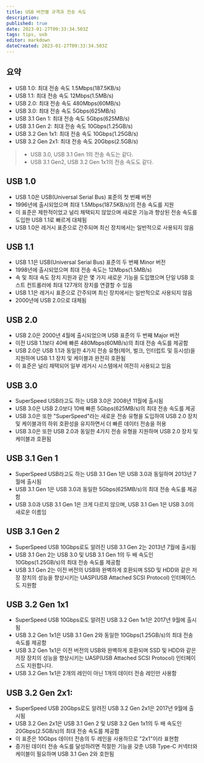 ```yaml
---
title: USB 버전별 규격과 전송 속도
description: 
published: true
date: 2023-01-27T09:33:34.503Z
tags: tips, usb
editor: markdown
dateCreated: 2023-01-27T09:33:34.503Z
---
```


## 요약

- USB 1.0: 최대 전송 속도 1.5Mbps(187.5KB/s)
- USB 1.1: 최대 전송 속도 12Mbps(1.5MB/s)
- USB 2.0: 최대 전송 속도 480Mbps(60MB/s)
- USB 3.0: 최대 전송 속도 5Gbps(625MB/s)
- USB 3.1 Gen 1: 최대 전송 속도 5Gbps(625MB/s)
- USB 3.1 Gen 2: 최대 전송 속도 10Gbps(1.25GB/s)
- USB 3.2 Gen 1x1: 최대 전송 속도 10Gbps(1.25GB/s)
- USB 3.2 Gen 2x1: 최대 전송 속도 20Gbps(2.5GB/s)

> - USB 3.0, USB 3.1 Gen 1의 전송 속도는 같다.
> - USB 3.1 Gen2, USB 3.2 Gen 1x1의 전송 속도도 같다.

## USB 1.0

- USB 1.0은 USB(Universal Serial Bus) 표준의 첫 번째 버전
- 1996년에 출시되었으며 최대 1.5Mbps(187.5KB/s)의 전송 속도를 지원
- 이 표준은 제한적이었고 널리 채택되지 않았으며 새로운 기능과 향상된 전송 속도를 도입한 USB 1.1로 빠르게 대체됨
- USB 1.0은 레거시 표준으로 간주되며 최신 장치에서는 일반적으로 사용되지 않음

## USB 1.1

- USB 1.1은 USB(Universal Serial Bus) 표준의 두 번째 Minor 버전
- 1998년에 출시되었으며 최대 전송 속도는 12Mbps(1.5MB/s)
- 속 및 최대 속도 장치 지원과 같은 몇 가지 새로운 기능을 도입했으며 단일 USB 호스트 컨트롤러에 최대 127개의 장치를 연결할 수 있음
- USB 1.1은 레거시 표준으로 간주되며 최신 장치에서는 일반적으로 사용되지 않음
- 2000년에 USB 2.0으로 대체됨

## USB 2.0

- USB 2.0은 2000년 4월에 출시되었으며 USB 표준의 두 번째 Major 버전
- 이전 USB 1.1보다 40배 빠른 480Mbps(60MB/s)의 최대 전송 속도를 제공함
- USB 2.0은 USB 1.1과 동일한 4가지 전송 유형(제어, 벌크, 인터럽트 및 등시성)을 지원하며 USB 1.1 장치 및 케이블과 완전히 호환됨
- 이 표준은 널리 채택되어 일부 레거시 시스템에서 여전히 사용되고 있음


## USB 3.0

- SuperSpeed USB라고도 하는 USB 3.0은 2008년 11월에 출시됨
- USB 3.0은 USB 2.0보다 10배 빠른 5Gbps(625MB/s)의 최대 전송 속도를 제공
- USB 3.0은 또한 "SuperSpeed"라는 새로운 전송 유형을 도입하여 USB 2.0 장치 및 케이블과의 하위 호환성을 유지하면서 더 빠른 데이터 전송을 허용
- USB 3.0은 또한 USB 2.0과 동일한 4가지 전송 유형을 지원하며 USB 2.0 장치 및 케이블과 호환됨

## USB 3.1 Gen 1

- SuperSpeed USB라고도 하는 USB 3.1 Gen 1은 USB 3.0과 동일하며 2013년 7월에 출시됨
- USB 3.1 Gen 1은 USB 3.0과 동일한 5Gbps(625MB/s)의 최대 전송 속도를 제공함
- USB 3.0과 USB 3.1 Gen 1은 크게 다르지 않으며, USB 3.1 Gen 1은 USB 3.0의 새로운 이름임


## USB 3.1 Gen 2

- SuperSpeed USB 10Gbps로도 알려진 USB 3.1 Gen 2는 2013년 7월에 출시됨
- USB 3.1 Gen 2는 USB 3.0 및 USB 3.1 Gen 1의 두 배 속도인 10Gbps(1.25GB/s)의 최대 전송 속도를 제공함
- USB 3.1 Gen 2는 이전 버전의 USB와 완벽하게 호환되며 SSD 및 HDD와 같은 저장 장치의 성능을 향상시키는 UASP(USB Attached SCSI Protocol) 인터페이스도 지원함


## USB 3.2 Gen 1x1

- SuperSpeed USB 10Gbps로도 알려진 USB 3.2 Gen 1x1은 2017년 9월에 출시됨
- USB 3.2 Gen 1x1은 USB 3.1 Gen 2와 동일한 10Gbps(1.25GB/s)의 최대 전송 속도를 제공함
- USB 3.2 Gen 1x1은 이전 버전의 USB와 완벽하게 호환되며 SSD 및 HDD와 같은 저장 장치의 성능을 향상시키는 UASP(USB Attached SCSI Protocol) 인터페이스도 지원합니다.
- USB 3.2 Gen 1x1은 2개의 레인이 아닌 1개의 데이터 전송 레인만 사용함


## USB 3.2 Gen 2x1:

- SuperSpeed USB 20Gbps로도 알려진 USB 3.2 Gen 2x1은 2017년 9월에 출시됨
- USB 3.2 Gen 2x1은 USB 3.1 Gen 2 및 USB 3.2 Gen 1x1의 두 배 속도인 20Gbps(2.5GB/s)의 최대 전송 속도를 제공함
- 이 표준은 10Gbps 데이터 전송의 두 레인을 사용하므로 "2x1"이라 표현함
- 증가된 데이터 전송 속도를 달성하려면 적절한 기능을 갖춘 USB Type-C 커넥터와 케이블이 필요하며 USB 3.1 Gen 2와 호한됨